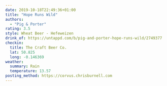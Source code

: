 ```yaml
---
date: 2019-10-18T22:49:36+01:00
title: "Hope Runs Wild"
authors:
  - "Pig & Porter"
rating: 3.5
style: Wheat Beer - Hefeweizen
drink_of: https://untappd.com/b/pig-and-porter-hope-runs-wild/2749377
checkin:
  title: The Craft Beer Co.
  lat: 50.825
  long: -0.146369
weather:
  summary: Rain
  temperature: 13.57
posting_method: https://corvus.chrisburnell.com
---
```


